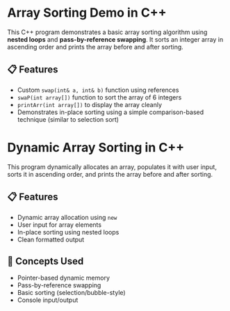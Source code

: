 # Array Sorting Demo in C++

This C++ program demonstrates a basic array sorting algorithm using **nested loops** and **pass-by-reference swapping**. It sorts an integer array in ascending order and prints the array before and after sorting.

## 📋 Features

- Custom `swap(int& a, int& b)` function using references
- `swaP(int array[])` function to sort the array of 6 integers
- `printArr(int array[])` to display the array cleanly
- Demonstrates in-place sorting using a simple comparison-based technique (similar to selection sort)
# Dynamic Array Sorting in C++

This program dynamically allocates an array, populates it with user input, sorts it in ascending order, and prints the array before and after sorting.

## 📋 Features

- Dynamic array allocation using `new`
- User input for array elements
- In-place sorting using nested loops
- Clean formatted output

## 🧠 Concepts Used

- Pointer-based dynamic memory
- Pass-by-reference swapping
- Basic sorting (selection/bubble-style)
- Console input/output

